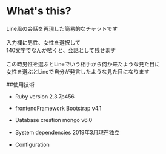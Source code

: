 # What's this?
Line風の会話を再現した簡易的なチャットです<br>
<br>
入力欄に男性、女性を選択して<br>
140文字でなんか呟くと、会話として残せます<br>
<br>
この時男性を選ぶとLineでいう相手から何か来たような見た目に<br>
女性を選ぶとLineで自分が発言したような見た目になります

##使用技術
* Ruby version
2.3.7p456

* frontendFramework
Bootstrap v4.1

* Database creation
mongo v6.0

* System dependencies
2019年3月現在独立

* Configuration

